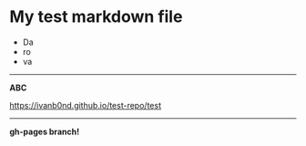 # My test markdown file

- Da
- ro
- va

******

**ABC**

https://ivanb0nd.github.io/test-repo/test

----------------

**gh-pages branch!**

